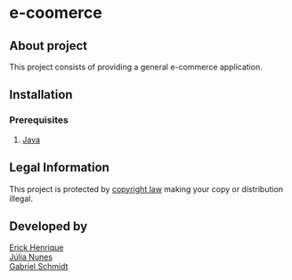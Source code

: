 # e-coomerce

## About project

This project consists of providing a general e-commerce application.

## Installation

### Prerequisites

1. [Java](https://www.java.com/pt-BR/)

## Legal Information

This project is protected by [copyright law](https://en.wikipedia.org/wiki/Copyright) making your copy or distribution illegal.

## Developed by 
[Erick Henrique](https://github.com/ErickHDdS) <br />
[Júlia Nunes](https://github.com/Julia-Nunes) <br />
[Gabriel Schmidt]() <br />
